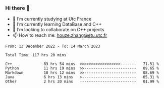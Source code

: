 ### Hi there 👋
- 🔭 I’m currently studying at Utc France
- 🌱 I’m currently learning DataBase and C++
- 👯 I’m looking to collaborate on C++ projects
- 📫 How to reach me: houze.zhang@etu.utc.fr

<!--START_SECTION:waka-->

```text
From: 13 December 2022 - To: 14 March 2023

Total Time: 117 hrs 20 mins

C++              83 hrs 54 mins  >>>>>>>>>>>>>>>>>>-------   71.51 %
Python           11 hrs 19 mins  >>-----------------------   09.65 %
Markdown         10 hrs 12 mins  >>-----------------------   08.69 %
Java             6 hrs 13 mins   >------------------------   05.31 %
Other            2 hrs 20 mins   -------------------------   01.99 %
```

<!--END_SECTION:waka-->
